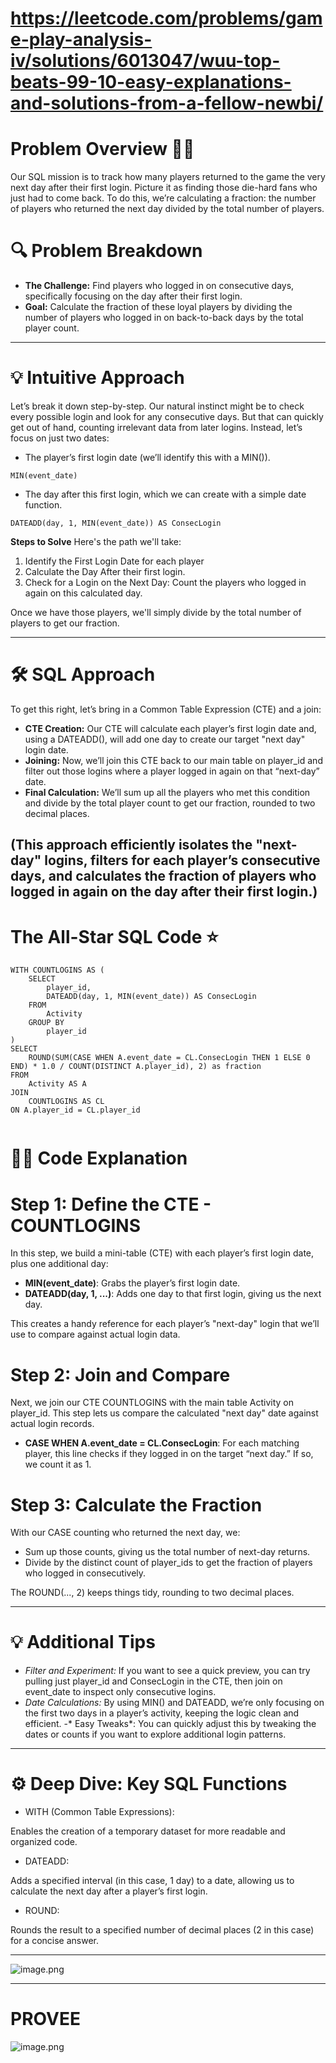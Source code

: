 # https://leetcode.com/problems/game-play-analysis-iv/solutions/6013047/wuu-top-beats-99-10-easy-explanations-and-solutions-from-a-fellow-newbi/
# Problem Overview 🕵️‍♂️
Our SQL mission is to track how many players returned to the game the very next day after their first login. Picture it as finding those die-hard fans who just had to come back. To do this, we’re calculating a fraction: the number of players who returned the next day divided by the total number of players.

# 🔍 Problem Breakdown
- **The Challenge:** Find players who logged in on consecutive days, specifically focusing on the day after their first login.
- **Goal:** Calculate the fraction of these loyal players by dividing the number of players who logged in on back-to-back days by the total player count.

---
# 💡 Intuitive Approach
Let’s break it down step-by-step. Our natural instinct might be to check every possible login and look for any consecutive days. But that can quickly get out of hand, counting irrelevant data from later logins. Instead, let’s focus on just two dates:

- The player’s first login date (we’ll identify this with a MIN()).
 ```
MIN(event_date)
```
- The day after this first login, which we can create with a simple date function.
 ```
DATEADD(day, 1, MIN(event_date)) AS ConsecLogin
```

**Steps to Solve**
Here's the path we'll take:

1. Identify the First Login Date for each player
2. Calculate the Day After their first login.
3. Check for a Login on the Next Day: Count the players who logged in again on this calculated day.

Once we have those players, we'll simply divide by the total number of players to get our fraction.


---

# 🛠️ SQL Approach
To get this right, let’s bring in a Common Table Expression (CTE) and a join:

- **CTE Creation:** Our CTE will calculate each player’s first login date and, using a DATEADD(), will add one day to create our target "next day" login date.
- **Joining:** Now, we’ll join this CTE back to our main table on player_id and filter out those logins where a player logged in again on that “next-day” date.
- **Final Calculation:** We’ll sum up all the players who met this condition and divide by the total player count to get our fraction, rounded to two decimal places.

(This approach efficiently isolates the "next-day" logins, filters for each player’s consecutive days, and calculates the fraction of players who logged in again on the day after their first login.)
---

# The All-Star SQL Code ⭐️
```mssql []
WITH COUNTLOGINS AS (
    SELECT
        player_id,
        DATEADD(day, 1, MIN(event_date)) AS ConsecLogin
    FROM
        Activity
    GROUP BY
        player_id
)
SELECT
    ROUND(SUM(CASE WHEN A.event_date = CL.ConsecLogin THEN 1 ELSE 0 END) * 1.0 / COUNT(DISTINCT A.player_id), 2) as fraction
FROM
    Activity AS A
JOIN
    COUNTLOGINS AS CL
ON A.player_id = CL.player_id


```
# 👩‍💻 Code Explanation
# **Step 1: Define the CTE - COUNTLOGINS**
In this step, we build a mini-table (CTE) with each player’s first login date, plus one additional day:

- **MIN(event_date)**: Grabs the player’s first login date.
- **DATEADD(day, 1, ...)**: Adds one day to that first login, giving us the next day.

This creates a handy reference for each player’s "next-day" login that we’ll use to compare against actual login data.

# **Step 2: Join and Compare**
Next, we join our CTE COUNTLOGINS with the main table Activity on player_id. This step lets us compare the calculated "next day" date against actual login records.

- **CASE WHEN A.event_date = CL.ConsecLogin**: For each matching player, this line checks if they logged in on the target “next day.” If so, we count it as 1.
# **Step 3: Calculate the Fraction**
With our CASE counting who returned the next day, we:

- Sum up those counts, giving us the total number of next-day returns.
- Divide by the distinct count of player_ids to get the fraction of players who logged in consecutively.

The ROUND(..., 2) keeps things tidy, rounding to two decimal places.

---
# 💡 Additional Tips
- *Filter and Experiment:* If you want to see a quick preview, you can try pulling just player_id and ConsecLogin in the CTE, then join on event_date to inspect only consecutive logins.
- *Date Calculations:* By using MIN() and DATEADD, we’re only focusing on the first two days in a player’s activity, keeping the logic clean and efficient.
-* Easy Tweaks*: You can quickly adjust this by tweaking the dates or counts if you want to explore additional login patterns.

---
# ⚙️ Deep Dive: Key SQL Functions
- WITH (Common Table Expressions):

Enables the creation of a temporary dataset for more readable and organized code.
- DATEADD:

Adds a specified interval (in this case, 1 day) to a date, allowing us to calculate the next day after a player’s first login.
- ROUND:

Rounds the result to a specified number of decimal places (2 in this case) for a concise answer.

---

![image.png](https://assets.leetcode.com/users/images/737d03d7-a493-4ca8-811c-50866b449054_1730844587.2710903.png)

---

# PROVEE
![image.png](https://assets.leetcode.com/users/images/54f0a75f-58ef-4579-8a17-8d3d9b700131_1730844243.4477382.png)
